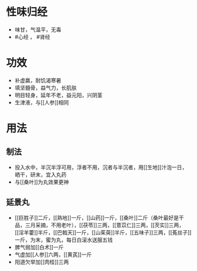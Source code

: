 # 性味归经
- 味甘，气温平，无毒
-  #心经 ， #肾经 
# 功效
- 补虚羸，耐饥渴寒暑
- 填坚髓骨，益气力，长肌肤
- 明目轻身，延年不老，益元阳，兴阴茎
- 生津液，与[[人参]]相同
# 用法
## 制法
- 投入水中，半沉半浮可用，浮者不用，沉者与半沉者，用[[生地]]汁泡一日，晒干，研末，宜入丸药
- 与[[桑叶]]为丸效果更神
## 延景丸
- [[巨胜子]]二斤，[[熟地]]一斤，[[山药]]一斤，[[桑叶]]二斤（桑叶最好是干品，三月采摘，不用老叶），[[茯苓]]三两，[[薏苡仁]]三两，[[芡实]]三两，[[淫羊藿]]半斤，[[巴戟天]]一斤，[[山茱萸]]半斤，[[五味子]]三两，[[菟丝子]]一斤，为末，蜜为丸，每日白滚水送服五钱
- 脾气弱加[[白术]]一斤
- 气虚加[[人参]]六两，[[黄芪]]一斤
- 阳道欠举加[[肉桂]]三两